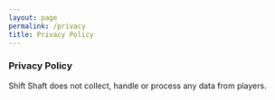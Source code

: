 ```yaml
---
layout: page
permalink: /privacy
title: Privacy Policy
---
```


### Privacy Policy
 
Shift Shaft does not collect, handle or process any data from players. 


